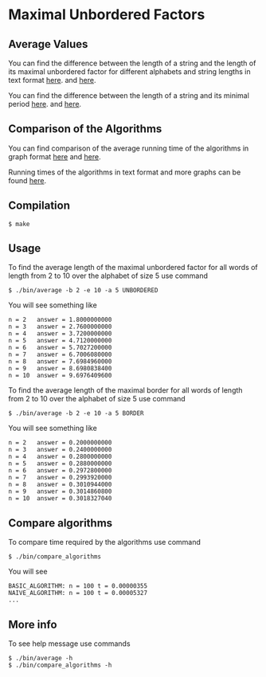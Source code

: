 # Maximal Unbordered Factors

## Average Values

You can find the difference between the length of a string and the length of its maximal unbordered factor
for different alphabets and string lengths in text format
[here](https://github.com/avlonger/unbordered/blob/master/results/Average%20difference/Between%20n%20and%20maximal%20unbordered%20factor/Text/Alphabet_size_2_3_4_5.txt).
and
[here](https://github.com/avlonger/unbordered/blob/master/results/Average%20difference/Between%20n%20and%20maximal%20unbordered%20factor/Images/Alphabet_size_2_3_4_5.png).

You can find the difference between the length of a string and its minimal period
[here](https://github.com/avlonger/unbordered/blob/master/results/Average%20difference/Between%20n%20and%20minimal%20period/Text/Alphabet_size_2_3_4_5.txt).
and
[here](https://github.com/avlonger/unbordered/blob/master/results/Average%20difference/Between%20n%20and%20minimal%20period/Images/Alphabet_size_2_3_4_5.png).
 
## Comparison of the Algorithms

You can find comparison of the average running time of the algorithms in graph format 
[here](https://github.com/avlonger/unbordered/blob/master/results/All%20algorithms/Images/Alphabet_size_2.png)
and
[here](https://github.com/avlonger/unbordered/blob/master/results/Basic%20and%20modified%20border%20array%20algorithms/Images/Alphabet_size_2.png).

Running times of the algorithms in text format and more graphs can be found [here](https://github.com/avlonger/unbordered/tree/master/results/).
   
## Compilation

```
$ make
```
  
## Usage

To find the average length of the maximal unbordered factor for all words
of length from 2 to 10 over the alphabet of size 5 use command

```
$ ./bin/average -b 2 -e 10 -a 5 UNBORDERED
```

You will see something like

```
n = 2	answer = 1.8000000000
n = 3	answer = 2.7600000000
n = 4	answer = 3.7200000000
n = 5	answer = 4.7120000000
n = 6	answer = 5.7027200000
n = 7	answer = 6.7006080000
n = 8	answer = 7.6984960000
n = 9	answer = 8.6980838400
n = 10	answer = 9.6976409600
```

To find the average length of the maximal border for all words
of length from 2 to 10 over the alphabet of size 5 use command

```
$ ./bin/average -b 2 -e 10 -a 5 BORDER
```

You will see something like

```
n = 2	answer = 0.2000000000
n = 3	answer = 0.2400000000
n = 4	answer = 0.2800000000
n = 5	answer = 0.2880000000
n = 6	answer = 0.2972800000
n = 7	answer = 0.2993920000
n = 8	answer = 0.3010944000
n = 9	answer = 0.3014860800
n = 10	answer = 0.3018327040
```


## Compare algorithms

To compare time required by the algorithms use command

```
$ ./bin/compare_algorithms
```

You will see

```
BASIC_ALGORITHM: n = 100 t = 0.00000355
NAIVE_ALGORITHM: n = 100 t = 0.00005327
...
```

## More info

To see help message use commands

```
$ ./bin/average -h
$ ./bin/compare_algorithms -h
```
